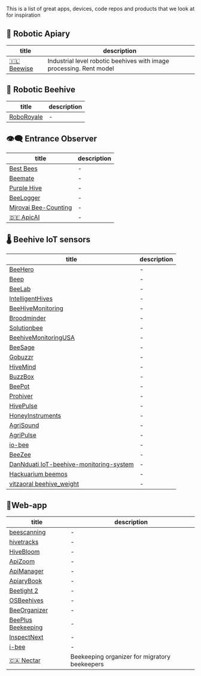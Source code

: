 This is a list of great apps, devices, code repos and products that we look at for inspiration
## 🪬 Robotic Apiary

<!-- QueryToSerialize: table WITHOUT ID "[" + default(title, file.name) + "]" + default( "("+  replace(replace(file.path, "gratheon.com/research/Competition/", ""), " ", "%20") + ")", "") as title, description FROM "gratheon.com/research/Competition" WHERE file.name != "Competition" AND products="🪬 Robotic Apiary"  SORT priority asc -->
<!-- SerializedQuery: table WITHOUT ID "[" + default(title, file.name) + "]" + default( "("+  replace(replace(file.path, "gratheon.com/research/Competition/", ""), " ", "%20") + ")", "") as title, description FROM "gratheon.com/research/Competition" WHERE file.name != "Competition" AND products="🪬 Robotic Apiary"  SORT priority asc -->

| title                             | description                                                         |
| --------------------------------- | ------------------------------------------------------------------- |
| [🇮🇱 Beewise](🇮🇱%20Beewise.md) | Industrial level robotic beehives with image processing. Rent model |
<!-- SerializedQuery END -->

## 🧿 Robotic Beehive
<!-- QueryToSerialize: table WITHOUT ID "[" + default(title, file.name) + "]" + default( "("+  replace(replace(file.path, "gratheon.com/research/Competition/", ""), " ", "%20") + ")", "") as title, description FROM "gratheon.com/research/Competition" WHERE file.name != "Competition" AND products="🧿 Robotic Beehive"  SORT priority asc -->
<!-- SerializedQuery: table WITHOUT ID "[" + default(title, file.name) + "]" + default( "("+  replace(replace(file.path, "gratheon.com/research/Competition/", ""), " ", "%20") + ")", "") as title, description FROM "gratheon.com/research/Competition" WHERE file.name != "Competition" AND products="🧿 Robotic Beehive"  SORT priority asc -->

| title                       | description |
| --------------------------- | ----------- |
| [RoboRoyale](RoboRoyale.md) | \-          |
<!-- SerializedQuery END -->

## 👁️‍🗨️ Entrance Observer

<!-- QueryToSerialize: table WITHOUT ID "[" + default(title, file.name) + "]" + default( "("+  replace(replace(file.path, "gratheon.com/research/Competition/", ""), " ", "%20") + ")", "") as title, description FROM "gratheon.com/research/Competition" WHERE file.name != "Competition" AND products="👁️‍🗨️ Entrance Observer"  SORT priority asc -->
<!-- SerializedQuery: table WITHOUT ID "[" + default(title, file.name) + "]" + default( "("+  replace(replace(file.path, "gratheon.com/research/Competition/", ""), " ", "%20") + ")", "") as title, description FROM "gratheon.com/research/Competition" WHERE file.name != "Competition" AND products="👁️‍🗨️ Entrance Observer"  SORT priority asc -->

| title                                             | description |
| ------------------------------------------------- | ----------- |
| [Best Bees](Best%20Bees.md)                       | \-          |
| [Beemate](Beemate.md)                             | \-          |
| [Purple Hive](Purple%20Hive.md)                   | \-          |
| [BeeLogger](BeeLogger.md)                         | \-          |
| [Mjrovai Bee-Counting](Mjrovai%20Bee-Counting.md) | \-          |
| [🇩🇪 ApicAI](🇩🇪%20ApicAI.md)                   | \-          |
<!-- SerializedQuery END -->



## 🌡️ Beehive IoT sensors

<!-- QueryToSerialize: table WITHOUT ID "[" + default(title, file.name) + "]" + default( "("+  replace(replace(file.path, "gratheon.com/research/Competition/", ""), " ", "%20") + ")", "") as title, description FROM "gratheon.com/research/Competition" WHERE file.name != "Competition" AND products="🌡️ Beehive IoT sensors"  SORT priority asc -->
<!-- SerializedQuery: table WITHOUT ID "[" + default(title, file.name) + "]" + default( "("+  replace(replace(file.path, "gratheon.com/research/Competition/", ""), " ", "%20") + ")", "") as title, description FROM "gratheon.com/research/Competition" WHERE file.name != "Competition" AND products="🌡️ Beehive IoT sensors"  SORT priority asc -->

| title                                                                                   | description |
| --------------------------------------------------------------------------------------- | ----------- |
| [BeeHero](BeeHero.md)                                                                   | \-          |
| [Beep](Beep.md)                                                                         | \-          |
| [BeeLab](BeeLab.md)                                                                     | \-          |
| [IntelligentHives](IntelligentHives.md)                                                 | \-          |
| [BeeHiveMonitoring](BeeHiveMonitoring.md)                                               | \-          |
| [Broodminder](Broodminder.md)                                                           | \-          |
| [Solutionbee](Solutionbee.md)                                                           | \-          |
| [BeehiveMonitoringUSA](BeehiveMonitoringUSA.md)                                         | \-          |
| [BeeSage](BeeSage.md)                                                                   | \-          |
| [Gobuzzr](Gobuzzr.md)                                                                   | \-          |
| [HiveMind](HiveMind.md)                                                                 | \-          |
| [BuzzBox](BuzzBox.md)                                                                   | \-          |
| [BeePot](BeePot.md)                                                                     | \-          |
| [Prohiver](Prohiver.md)                                                                 | \-          |
| [HivePulse](HivePulse.md)                                                               | \-          |
| [HoneyInstruments](HoneyInstruments.md)                                                 | \-          |
| [AgriSound](AgriSound.md)                                                               | \-          |
| [AgriPulse](AgriPulse.md)                                                               | \-          |
| [io-bee](io-bee.md)                                                                     | \-          |
| [BeeZee](BeeZee.md)                                                                     | \-          |
| [DanNduati IoT-beehive-monitoring-system](DanNduati%20IoT-beehive-monitoring-system.md) | \-          |
| [Hackuarium beemos](Hackuarium%20beemos.md)                                             | \-          |
| [vitzaoral beehive_weight](vitzaoral%20beehive_weight.md)                               | \-          |
<!-- SerializedQuery END -->

## 📱Web-app

<!-- QueryToSerialize: table WITHOUT ID "[" + default(title, file.name) + "]" + default( "("+  replace(replace(file.path, "gratheon.com/research/Competition/", ""), " ", "%20") + ")", "") as title, description FROM "gratheon.com/research/Competition" WHERE file.name != "Competition" AND products="📱Web-app"  SORT priority asc -->
<!-- SerializedQuery: table WITHOUT ID "[" + default(title, file.name) + "]" + default( "("+  replace(replace(file.path, "gratheon.com/research/Competition/", ""), " ", "%20") + ")", "") as title, description FROM "gratheon.com/research/Competition" WHERE file.name != "Competition" AND products="📱Web-app"  SORT priority asc -->

| title                                         | description                                   |
| --------------------------------------------- | --------------------------------------------- |
| [beescanning](beescanning.md)                 | \-                                            |
| [hivetracks](hivetracks.md)                   | \-                                            |
| [HiveBloom](HiveBloom.md)                     | \-                                            |
| [ApiZoom](ApiZoom.md)                         | \-                                            |
| [ApiManager](ApiManager.md)                   | \-                                            |
| [ApiaryBook](ApiaryBook.md)                   | \-                                            |
| [Beetight 2](Beetight%202.md)                 | \-                                            |
| [OSBeehives](OSBeehives.md)                   | \-                                            |
| [BeeOrganizer](BeeOrganizer.md)               | \-                                            |
| [BeePlus Beekeeping](BeePlus%20Beekeeping.md) | \-                                            |
| [InspectNext](InspectNext.md)                 | \-                                            |
| [i-bee](i-bee.md)                             | \-                                            |
| [🇨🇦 Nectar](🇨🇦%20Nectar.md)               | Beekeeping organizer for migratory beekeepers |
<!-- SerializedQuery END -->
